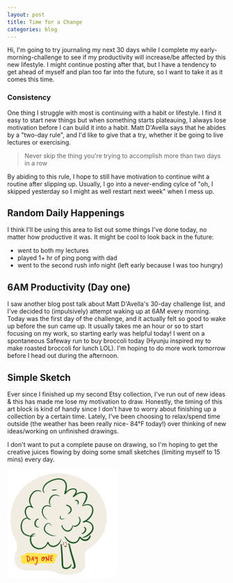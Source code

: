 ```yaml
---
layout: post
title: Time for a Change
categories: blog
---
```

Hi, I'm going to try journaling my next 30 days while I complete my early-morning-challenge to see if my productivity will increase/be affected by this new lifestyle. I might continue posting after that, but I have a tendency to get ahead of myself and plan too far into the future, so I want to take it as it comes this time. 

### Consistency
One thing I struggle with most is continuing with a habit or lifestyle. I find it easy to start new things but when something starts plateauing, I always lose motivation before I can build it into a habit. Matt D'Avella says that he abides by a "two-day rule", and I'd like to give that a try, whether it be going to live lectures or exercising. 
> Never skip the thing you're trying to accomplish more than two days in a row

By abiding to this rule, I hope to still have motivation to continue wiht a routine after slipping up. Usually, I go into a never-ending cylce of "oh, I skipped yesterday so I might as well restart next week" when I mess up.
## Random Daily Happenings
I think I'll be using this area to list out some things I've done today, no matter how productive it was. It might be cool to look back in the future:
- went to both my lectures
- played 1+ hr of ping pong with dad
- went to the second rush info night (left early because I was too hungry)

## 6AM Productivity (Day one)
I saw another blog post talk about Matt D'Avella's 30-day challenge list, and I've decided to (impulsively) attempt waking up at 6AM every morning. Today was the first day of the challenge, and it actually felt so good to wake up before the sun came up. It usually takes me an hour or so to start focusing on my work, so starting early was helpful today! I went on a spontaneous Safeway run to buy broccoli today (Hyunju inspired my to make roasted broccoli for lunch LOL). I'm hoping to do more work tomorrow before I head out during the afternoon.
## Simple Sketch
Ever since I finished up my second Etsy collection, I've run out of new ideas & this has made me lose my motivation to draw. Honestly, the timing of this art block is kind of handy since I don't have to worry about finishing up a collection by a certain time. Lately, I've been choosing to relax/spend time outside (the weather has been really nice- 84°F today!) over thinking of new ideas/working on unfinished drawings.

I don't want to put a complete pause on drawing, so I'm hoping to get the creative juices flowing by doing some small sketches (limiting myself to 15 mins) every day.

<img src="/img/broccoli.png" alt="broccoli" width="250" height="250"/>
